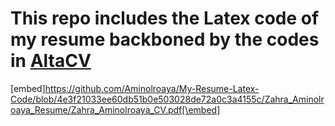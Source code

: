 # This repo includes the Latex code of my resume backboned by the codes in [AltaCV](https://github.com/liantze/AltaCV)
[embed]https://github.com/Aminolroaya/My-Resume-Latex-Code/blob/4e3f21033ee60db51b0e503028de72a0c3a4155c/Zahra_Aminolroaya_Resume/Zahra_Aminolroaya_CV.pdf[\embed]
